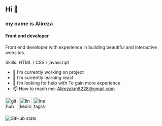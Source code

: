 ## Hi 👋

### my name is Alireza 
####  Front end developer
Front end developer with experience in building beautiful and interactive websites.

Skills:    HTML / CSS / javascript

- 🔭 I’m currently working on project 
- 🌱 I’m currently learning react 
- 🤔 I’m looking for help with To gain more experience 
- 📫 How to reach me: Alirezakm8228@gmail.com 



[<img src='https://cdn.jsdelivr.net/npm/simple-icons@3.0.1/icons/github.svg' alt='github' height='40'>](https://github.com/Alirezakm82)  [<img src='https://cdn.jsdelivr.net/npm/simple-icons@3.0.1/icons/linkedin.svg' alt='linkedin' height='40'>](https://www.linkedin.com/in/alireza-karimi/)  [<img src='https://cdn.jsdelivr.net/npm/simple-icons@3.0.1/icons/instagram.svg' alt='instagram' height='40'>](https://www.instagram.com/_.alirezakm/)  

  ![GitHub stats](https://github-readme-stats.vercel.app/api?username=Alirezakm82&show_icons=true)  





